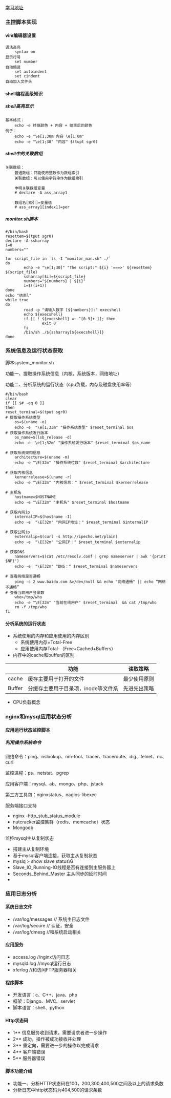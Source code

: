 [学习地址](https://github.com/A-BenMao/pure-bash-bible-zh_CN)

### 主控脚本实现

#### vim编辑器设置

```shell
语法高亮
	syntax on
显示行号
	set number
自动缩进
	set autoindent
	set cindent
自动加入文件头

```

#### shell编程高级知识

##### shell高亮显示

```shell
基本格式：
	echo -e 终端颜色 + 内容 + 结束后的颜色
例子：
	echo -e "\e[1;30m 内容 \e[1;0m"
	echo -e "\e[1;30" "内容" $(tupt sgr0)
```

##### shell中的关联数组

```shell
关联数组：
	普通数组：只能使用整数作为数组索引
	关联数组：可以使用字符串作为数组索引
	
	申明关联数组变量
	# declare -A ass_array1
	
	数组名[索引]=变量值
	# ass_array1[index1]=per
```

##### monitor.sh脚本

```shell
#/bin/bash
resettem=$(tput sgr0)
declare -A ssharray
i=0
numbers=""

for script_file in `ls -I "monitor_man.sh" ./`
do
        echo -e "\e[1;30]" "The script:" ${i} '===>' ${resettem} ${script_file}
        ssharray[$i]=${script_file}
        numbers="${numbers} | ${i}"
        i=$((i+1))
done
echo "结束l"
while true
do
        read -p "请输入数字 [${numbers}]:" execshell
        echo ${execshell}
        if [[ ! ${execshell} =~ ^[0-9]+ ]]; then
                exit 0
        fi
        /bin/sh ./${ssharray[${execshell}]}
done
```

### 系统信息及运行状态获取

脚本system_monitor.sh

功能一、提取操作系统信息（内核，系统版本，网络地址）

功能二、分析系统的运行状态（cpu负载，内存及磁盘使用率等）

```shell
#/bin/bash
clear
if [[ $# -eq 0 ]]
then
reset_terminal=$(tput sgr0)
# 提取操作系统类型
	os=$(uname -o)
	echo -e  "\e[1;33m" "操作系统类型" $reset_terminal $os
# 获取操作系统发行版本
	os_name=$(lsb_release -d)
	echo -e '\e[1;32m' "操作系统发行版本" $reset_terminal $os_name

# 获取系统架构信息
	architecture=$(uname -m)
	echo -e "\E[32m" "操作系统位数" $reset_terminal $architecture

# 获取内核信息
	kernerrelease=$(uname -r)
	echo -e "\E[32m" "内核信息：" $reset_terminal $kernerrelease

# 主机名
	hostname=$HOSTNAME
	echo -e "\E[32m" "主机名" $reset_terminal $hostname

# 获取内网ip
	internalIP=$(hostname -I)
	echo -e  "\E[32m" "内网IP地址：" $reset_terminal $internalIP
	
# 获取公网ip
	externalip=$(curl -s http://ipecho.net/plain)
	echo -e  "\E[32m" "公网IP：" $reset_terminal $externalip

# 获取DNS
	nameservers=$(cat /etc/resolv.conf | grep nameserver | awk '{print $NF}')
	echo -e  "\E[32m" "DNS：" $reset_terminal $nameservers

# 查看网络是否通畅
	ping -c 2 www.baidu.com &>/dev/null && echo "网络通畅" || echo “网络不通畅”
# 查看当前用户登录数
	who>/tmp/who
	echo -e "\E[32m" "当前在线用户" $reset_terminal  && cat /tmp/who
	rm -f /tmp/who
fi
```

#### 分析系统的运行状态

- 系统使用的内存和应用使用的内存区别
	- 系统使用内存=Total-Free
	- 应用使用内存Total-（Free+Cached+Buffers）
- 内存中的cache和buffer的区别

|        | 功能                                | 读取策略     |
| ------ | ----------------------------------- | ------------ |
| cache  | 缓存主要用于打开的文件              | 最少使用原则 |
| Buffer | 分缓存主要用于目录项，inode等文件系 | 先进先出策略 |

- CPU负载概念

### nginx和mysql应用状态分析

#### 应用运行状态监控脚本

##### 利用操作系统命令

网络命令：ping、nslookup、nm-tool、tracer、traceroute、dig、telnet、nc、curl

监控进程：ps、netstat、pgrep

应用客户端：mysql、ab、mongo、php、jstack

第三方工具包：nginxstatus、nagios-libexec

服务端接口支持

- nginx -http_stub_status_module
- nutcracker监控集群（redis、memcache）状态
- Mongodb

监控mysql主从复制状态

- 搭建主从复制环境
- 基于mysql客户端连接，获取主从复制状态
- myslq > show slave status\G
- Slave_IO_Running-IO线程是否有连接到主服务器上
- Seconds_Behind_Master 主从同步的延时时间
- 

### 应用日志分析

#### 系统日志文件

- /var/log/messages  // 系统主日志文件
- /var/log/secure  // 认证，安全
- /var/log/dmesg  //和系统启动相关

#### 应用服务

- access.log  //nginx访问日志
- mysqld.log  //mysql运行日志
- xferlog  //和访问FTP服务器相关

#### 程序脚本

- 开发语言：c、C++、java、php
- 框架：Django、MVC、servlet
- 脚本语言：shell、python

#### Http状态码

- 1**	信息服务收到请求，需要请求者进一步操作
- 2**    成功，操作被成功接收并处理
- 3**    重定向，需要进一步的操作以完成请求
- 4**    客户端错误
- 5**    服务器错误

#### 脚本功能介绍

- 功能一、分析HTTP状态码在100，200,300,400,500之间及以上的请求条数
- 分析日志中http状态码为404,500的请求条数











